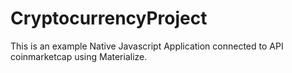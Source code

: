 # CryptocurrencyProject

This is an example Native Javascript Application connected to API coinmarketcap using Materialize.
